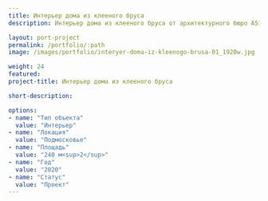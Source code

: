 ```yaml
---
title: Интерьер дома из клееного бруса
description: Интерьер дома из клееного бруса от архитектурного бюро А510. Индивидуальное проектирование на заказ.

layout: port-project
permalink: /portfolio/:path
image: /images/portfolio/interyer-doma-iz-kleenogo-brusa-01_1920w.jpg

weight: 24
featured:
project-title: Интерьер дома из клееного бруса

short-description: 

options:
- name: "Тип объекта"
  value: "Интерьер"
- name: "Локация"
  value: "Подмосковье"
- name: "Площадь"
  value: "240 м<sup>2</sup>"
- name: "Год"
  value: "2020"
- name: "Статус"
  value: "Проект"
---
```


